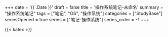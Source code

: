 +++
date = '{{ .Date }}'
draft = false
title = '操作系统笔记-未命名'
summary = "操作系统笔记"
tags = ["笔记", "OS", "操作系统"]
categories = ["StudyBase"]
seriesOpened = true
series = ["笔记-操作系统"]
series_order = -1
+++

{{< katex >}} 